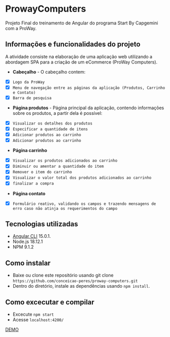 # ProwayComputers

 Projeto Final do treinamento de Angular do programa Start By Capgemini com a ProWay.<br>

## Informações e funcionalidades do projeto

 A atividade consiste na elaboração de uma aplicação web utilizando a abordagem SPA para a criação de um eCommerce (ProWay Computers).

- **Cabeçalho** - O cabeçalho contem:
- [x] `Logo da ProWay`
- [x] `Menu de navegação entre as páginas da aplicação (Produtos, Carrinho e Contato)`
- [x] `Barra de pesquisa`

- **Página produtos** - Página principal da aplicação, contendo informações sobre os produtos, a partir dela é possível:
- [x] `Visualizar os detalhes dos produtos`
- [x] `Especificar a quantidade de itens`
- [x] `Adicionar produtos ao carrinho`
- [x] `Adicionar produtos ao carrinho`

- **Página carrinho**
- [x] `Visualizar os produtos adicionados ao carrinho`
- [x] `Diminuir ou amentar a quantidade do item`
- [x] `Remover o item do carrinho`
- [x] `Visualizar o valor total dos produtos adicionados ao carrinho`
- [x] `finalizar a compra`

- **Página contato**
- [x] `Formulário reativo, validando os campos e trazendo mensagens de erro caso não atinja os requerimentos do campo`

## Tecnologias utilizadas
* [Angular CLI](https://github.com/angular/angular-cli) 15.0.1.
* Node.js 18.12.1
* NPM 9.1.2

## Como instalar
* Baixe ou clone este repositório usando git clone `https://github.com/conceicao-peres/proway-computers.git`
* Dentro do diretório, instale as dependências usando `npm install`.

## Como excecutar e compilar
* Excecute `npm start`
* Acesse `localhost:4200/`


[DEMO](https://conceicao-peres.github.io/proway-computers/)

